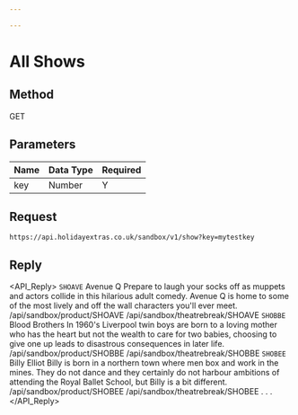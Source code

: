 ```yaml
---

---
```


# All Shows

## Method

GET






## Parameters

 | Name | Data Type | Required |
 | ---- | --------- | -------- |
 | key  | Number    | Y        |



## Request

```
https://api.holidayextras.co.uk/sandbox/v1/show?key=mytestkey
```






## Reply


<html>

<?xml version="1.0" ?>

<API_Reply>
    <Show>
    <Code>SHOAVE</Code>
    <Name>Avenue Q</Name>
    <Description>Prepare to laugh your socks off as muppets and actors collide in this hilarious adult comedy. Avenue Q is home to some of the most lively and off the wall characters you&#39;ll ever meet.</Description>
    <MoreInfoURL>/api/sandbox/product/SHOAVE</MoreInfoURL>
    <BookingURL>/api/sandbox/theatrebreak/SHOAVE</BookingURL>
    </Show>
    <Show>
    <Code>SHOBBE</Code>
    <Name>Blood Brothers</Name>
    <Description>In 1960&#39;s Liverpool twin boys are born to a loving mother who has the heart but not the wealth to care for two babies, choosing to give one up leads to disastrous consequences in later life.</Description>
    <MoreInfoURL>/api/sandbox/product/SHOBBE</MoreInfoURL>
    <BookingURL>/api/sandbox/theatrebreak/SHOBBE</BookingURL>
    </Show>
    <Show>
    <Code>SHOBEE</Code>
    <Name>Billy Elliot</Name>
    <Description>Billy is born in a northern town where men box and work in the mines. They do not dance and they certainly do not harbour ambitions of attending the Royal Ballet School, but Billy is a bit different.</Description>
    <MoreInfoURL>/api/sandbox/product/SHOBEE</MoreInfoURL>
    <BookingURL>/api/sandbox/theatrebreak/SHOBEE</BookingURL>
    </Show>
    .
    .
    .
    <Attraction></Attraction>
</API_Reply>

</html>


